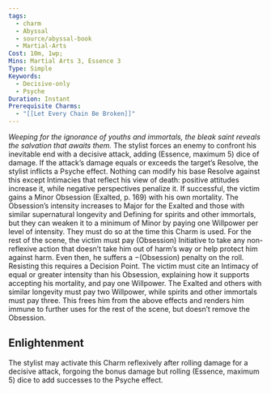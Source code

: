 ```yaml
---
tags:
  - charm
  - Abyssal
  - source/abyssal-book
  - Martial-Arts
Cost: 10m, 1wp;
Mins: Martial Arts 3, Essence 3
Type: Simple
Keywords:
  - Decisive-only
  - Psyche
Duration: Instant
Prerequisite Charms:
  - "[[Let Every Chain Be Broken]]"
---
```

*Weeping for the ignorance of youths and immortals, the bleak saint reveals the salvation that awaits them.*
The stylist forces an enemy to confront his inevitable end with a decisive attack, adding (Essence, maximum 5) dice of damage. If the attack’s damage equals or exceeds the target’s Resolve, the stylist inflicts a Psyche effect. Nothing can modify his base Resolve against this except Intimacies that reflect his view of death: positive attitudes increase it, while negative perspectives penalize it.
If successful, the victim gains a Minor Obsession (Exalted, p. 169) with his own mortality. The Obsession’s intensity increases to Major for the Exalted and those with similar supernatural longevity and Defining for spirits and other immortals, but they can weaken it to a minimum of Minor by paying one Willpower per level of intensity. They must do so at the time this Charm is used.
For the rest of the scene, the victim must pay (Obsession) Initiative to take any non-reflexive action that doesn’t take him out of harm’s way or help protect him against harm. Even then, he suffers a −(Obsession) penalty on the roll.
Resisting this requires a Decision Point. The victim must cite an Intimacy of equal or greater intensity than his Obsession, explaining how it supports accepting his mortality, and pay one Willpower. The Exalted and others with similar longevity must pay two Willpower, while spirits and other immortals must pay three. This frees him from the above effects and renders him immune to further uses for the rest of the scene, but doesn’t remove the Obsession.
## Enlightenment
The stylist may activate this Charm reflexively after rolling damage for a decisive attack, forgoing the bonus damage but rolling (Essence, maximum 5) dice to add successes to the Psyche effect.
